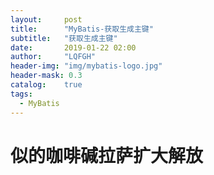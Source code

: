 ```yaml
---
layout:     post
title:      "MyBatis-获取生成主键"
subtitle:   "获取生成主键"
date:       2019-01-22 02:00
author:     "LQFGH"
header-img: "img/mybatis-logo.jpg"
header-mask: 0.3
catalog:    true
tags:
  - MyBatis
---
```



# 似的咖啡碱拉萨扩大解放